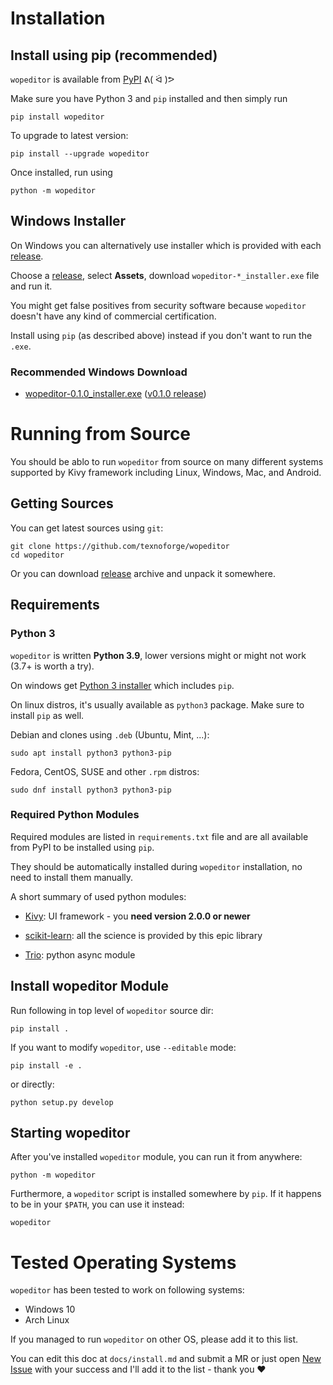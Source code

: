 # Installation

## Install using pip (recommended)

`wopeditor` is available from [PyPI](https://pypi.org/project/wopeditor/) ᕕ( ᐛ )ᕗ

Make sure you have Python 3 and `pip` installed and then simply run

```
pip install wopeditor
```

To upgrade to latest version:

```
pip install --upgrade wopeditor
```

Once installed, run using
```
python -m wopeditor
```

## Windows Installer

On Windows you can alternatively use installer which is provided with each
[release][releases].

Choose a [release][releases], select **Assets**, download `wopeditor-*_installer.exe` file and run it.

You might get false positives from security software because `wopeditor` doesn't have any kind of commercial certification.

Install using `pip` (as described above) instead if you don't want to run the `.exe`.

### Recommended Windows Download

* [wopeditor-0.1.0_installer.exe](https://github.com/texnoforge/wopeditor/releases/download/v0.1.0/wopeditor-0.1.0_installer.exe)
  ([v0.1.0 release][v0.1.0])


# Running from Source

You should be ablo to run `wopeditor` from source on many different systems
supported by Kivy framework including Linux, Windows, Mac, and Android.

## Getting Sources

You can get latest sources using `git`:

```
git clone https://github.com/texnoforge/wopeditor
cd wopeditor
```

Or you can download [release](https://github.com/texnoforge/wopeditor/releases)
archive and unpack it somewhere.


## Requirements

### Python 3

`wopeditor` is written **Python 3.9**, lower versions might or might not work (3.7+ is worth a try).

On windows get [Python 3 installer](https://www.python.org/downloads/) which
includes `pip`.

On linux distros, it's usually available as `python3` package. Make sure to install `pip` as well.

Debian and clones using `.deb` (Ubuntu, Mint, ...):

```
sudo apt install python3 python3-pip
```

Fedora, CentOS, SUSE and other `.rpm` distros:

```
sudo dnf install python3 python3-pip
```

### Required Python Modules

Required modules are listed in `requirements.txt` file and are all
available from PyPI to be installed using `pip`.

They should be automatically installed during `wopeditor` installation, no need
to install them manually.

A short summary of used python modules:

* [Kivy](https://kivy.org/doc/stable/gettingstarted/installation.html):
  UI framework - you **need version 2.0.0 or newer**

* [scikit-learn](https://scikit-learn.org/):
  all the science is provided by this epic library

* [Trio](https://trio.readthedocs.io/en/stable/): python async module


## Install wopeditor Module

Run following in top level of `wopeditor` source dir:

```
pip install .
```

If you want to modify `wopeditor`, use `--editable` mode:

```
pip install -e .
```

or directly:

```
python setup.py develop
```


## Starting wopeditor

After you've installed `wopeditor` module, you can run it from anywhere:

```
python -m wopeditor
```

Furthermore, a `wopeditor` script is installed somewhere by `pip`. If it
happens to be in your `$PATH`, you can use it instead:

```
wopeditor
```


[releases]: https://github.com/texnoforge/wopeditor/releases
[v0.1.0]: https://github.com/texnoforge/wopeditor/releases/tag/v0.1.0


# Tested Operating Systems

`wopeditor` has been tested to work on following systems:

* Windows 10
* Arch Linux

If you managed to run `wopeditor` on other OS, please add it to this list.

You can edit this doc at `docs/install.md` and submit a MR or just open [New Issue] with your success and I'll add it to the list - thank you ❤

[New Issue]: https://github.com/texnoforge/wopeditor/issues
